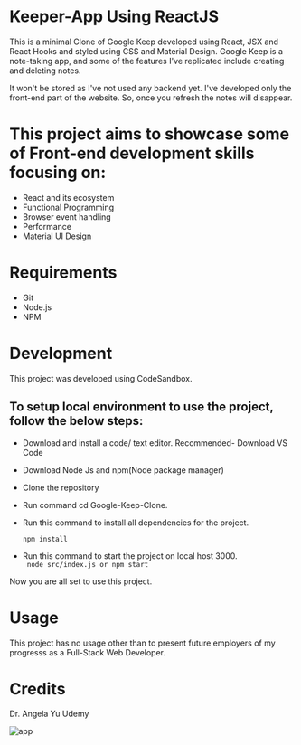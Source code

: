 # Keeper-App Using ReactJS
This is a minimal Clone of Google Keep developed using React, JSX and React Hooks and styled using CSS and Material Design.
Google Keep is a note-taking app, and some of the features I've replicated include creating and deleting notes.

It won't be stored as I've not used any backend yet.
I've developed only the front-end part of the website. So, once you refresh the notes will disappear.

# This project aims to showcase some of Front-end development skills focusing on:
- React and its ecosystem
- Functional Programming
- Browser event handling
- Performance
- Material UI Design

# Requirements
- Git
- Node.js
- NPM

# Development

This project was developed using CodeSandbox.
## To setup local environment to use the project, follow the below steps:
- Download and install a code/ text editor.
  Recommended-
  Download VS Code

- Download Node Js and npm(Node package manager)

- Clone the repository

- Run command cd Google-Keep-Clone.

- Run this command to install all dependencies for the project.

  ``` npm install ```
  
- Run this command to start the project on local host 3000.  
  ``` node src/index.js or npm start```

Now you are all set to use this project.

# Usage
This project has no usage other than to present future employers of my progresss as a Full-Stack Web Developer.

# Credits
Dr. Angela Yu
Udemy

![app](https://github.com/Raaghav-1824/Keeper-App/blob/main/Images/Keeper%20App.png?raw=true)

